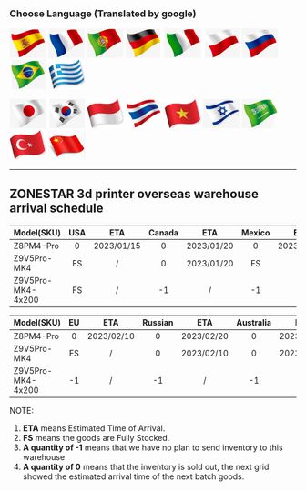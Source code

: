 ### Choose Language (Translated by google)
[![](./lanpic/ES.png)](https://github-com.translate.goog/ZONESTAR3D/Document-and-User-Guide/shipping_schedule.md?_x_tr_sl=en&_x_tr_tl=es)
[![](./lanpic/FR.png)](https://github-com.translate.goog/ZONESTAR3D/Document-and-User-Guide/shipping_schedule.md?_x_tr_sl=en&_x_tr_tl=fr)
[![](./lanpic/PT.png)](https://github-com.translate.goog/ZONESTAR3D/Document-and-User-Guide/shipping_schedule.md?_x_tr_sl=en&_x_tr_tl=pt)
[![](./lanpic/DE.png)](https://github-com.translate.goog/ZONESTAR3D/Document-and-User-Guide/shipping_schedule.md?_x_tr_sl=en&_x_tr_tl=de)
[![](./lanpic/IT.png)](https://github-com.translate.goog/ZONESTAR3D/Document-and-User-Guide/shipping_schedule.md?_x_tr_sl=en&_x_tr_tl=it)
[![](./lanpic/PL.png)](https://github-com.translate.goog/ZONESTAR3D/Document-and-User-Guide/shipping_schedule.md?_x_tr_sl=en&_x_tr_tl=pl)
[![](./lanpic/RU.png)](https://github-com.translate.goog/ZONESTAR3D/Document-and-User-Guide/shipping_schedule.md?_x_tr_sl=en&_x_tr_tl=ru)
[![](./lanpic/BR.png)](https://github-com.translate.goog/ZONESTAR3D/Document-and-User-Guide/shipping_schedule.md?_x_tr_sl=en&_x_tr_tl=pt)
[![](./lanpic/GR.png)](https://github-com.translate.goog/ZONESTAR3D/Document-and-User-Guide/shipping_schedule.md?_x_tr_sl=en&_x_tr_tl=el)

[![](./lanpic/JP.png)](https://github-com.translate.goog/ZONESTAR3D/Document-and-User-Guide/shipping_schedule.md?_x_tr_sl=en&_x_tr_tl=ja)
[![](./lanpic/KR.png)](https://github-com.translate.goog/ZONESTAR3D/Document-and-User-Guide/shipping_schedule.md?_x_tr_sl=en&_x_tr_tl=ko)
[![](./lanpic/ID.png)](https://github-com.translate.goog/ZONESTAR3D/Document-and-User-Guide/shipping_schedule.md?_x_tr_sl=en&_x_tr_tl=id)
[![](./lanpic/TH.png)](https://github-com.translate.goog/ZONESTAR3D/Document-and-User-Guide/shipping_schedule.md?_x_tr_sl=en&_x_tr_tl=th)
[![](./lanpic/VN.png)](https://github-com.translate.goog/ZONESTAR3D/Document-and-User-Guide/shipping_schedule.md?_x_tr_sl=en&_x_tr_tl=vi)
[![](./lanpic/IL.png)](https://github-com.translate.goog/ZONESTAR3D/Document-and-User-Guide/shipping_schedule.md?_x_tr_sl=en&_x_tr_tl=iw)
[![](./lanpic/SA.png)](https://github-com.translate.goog/ZONESTAR3D/Document-and-User-Guide/shipping_schedule.md?_x_tr_sl=en&_x_tr_tl=ar)
[![](./lanpic/TR.png)](https://github-com.translate.goog/ZONESTAR3D/Document-and-User-Guide/shipping_schedule.md?_x_tr_sl=en&_x_tr_tl=tr)
[![](./lanpic/CN.png)](https://github-com.translate.goog/ZONESTAR3D/Document-and-User-Guide/shipping_schedule.md?_x_tr_sl=en&_x_tr_tl=zh-CN)

----
## ZONESTAR 3d printer overseas warehouse arrival schedule
|    Model(SKU)   | USA |    ETA   |Canada|    ETA   |Mexico|    ETA   |Brazil|    ETA   |
|-----------------|:---:|:--------:|:----:|:--------:|:----:|:--------:|:----:|:--------:|
|Z8PM4-Pro        |	0	  |2023/01/15|   0  |2023/01/20|	0	  |2023/01/20|  0   |2023/03/01|
|Z9V5Pro-MK4      |	FS	|     /	   |   0  |2023/01/20|	FS	|    /	   |  0	  |2023/03/01|
|Z9V5Pro-MK4-4x200|	FS	|     /	   |  -1  |    /     |  -1	|    /	   |  -1	|     / 	 |

|    Model(SKU)   |  EU |    ETA   |Russian|    ETA   |Australia|    ETA   |
|-----------------|:---:|:--------:|:-----:|:--------:|:-------:|:--------:|
|Z8PM4-Pro        |	 0  |2023/02/10|   0   |2023/02/20|	   0    |2023/02/20|
|Z9V5Pro-MK4      |  FS |    /	   |   0	 |2023/02/10|    0 	  |2023/02/20|
|Z9V5Pro-MK4-4x200|  -1 |    /     |   -1	 |     /    |   -1	  |    /     |
										
NOTE:
1. **ETA** means Estimated Time of Arrival.
2. **FS**  means the goods are Fully Stocked.
3. **A quantity of -1** means that we have no plan to send inventory to this warehouse
4. **A quantity of  0** means that the inventory is sold out, the next grid showed the estimated arrival time of the next batch goods.
